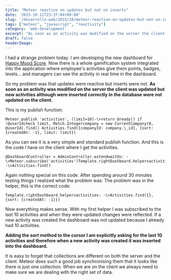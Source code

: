 ```yaml
---
title: "Meteor reactive on updates but not on inserts"
date: '2015-10-11T23:37:04+00:00'
slug: '/desarrollo-web/2015/10/meteor-reactive-on-updates-but-not-on-inserts'
tags: ["meteor", "javascript", "reactivity"]
category: 'web-development'
excerpt: "As soon as an activity was modified on the server the client was updated but new activities although were inserted correctly in the database were not updated on the client."
draft: false
headerImage:
---
```

I had a strange problem today. I am developing the new dashboard for [Happy Mood Score](https://happymoodscore.com). Now there is a whole gamification system integrated into the application where employee's activities give them points, badges, levels... and managers can see the activity in real time in the dashboard.

So my problem was that updates were reactive but inserts were not. **As soon as an activity was modified on the server the client was updated but new activities although were inserted correctly in the database were not updated on the client.**

This is my publish function:

    Meteor.publish 'activities', (limit=10)-\>return @ready() if !@userIdcheck limit, Match.Integercompany = new CurrentCompany(0, @userId).find() Activities.find({companyId: company.\_id}, {sort: {createdAt: -1}, limit: limit})

As you can see it is a very simple and standard publish function. And this is the code I have on the client where I get the activities.

    @DashboardController = AdminController.extendwaitOn: -\>Meteor.subscribe('activities')Template.rightDashboard.helpersactivities: -\>Activities.find()

Again nothing special on this code. After spending around 30 minutes testing things I realized what the problem was. The problem was in the helper, this is the correct code:

    Template.rightDashboard.helpersactivities: -\>Activities.find({}, {sort: {createdAt: -1}})

Now everything makes sense. With my first helper I was subscribed to the last 10 activities and when they were updated changes were reflected. If a new activity was created the dashboard was not updated because I already had 10 activities.

**Adding the sort method to the cursor I am explicitly asking for the last 10 activities and therefore when a new activity was created it was inserted into the dashboard.**

It is easy to forget that collections are different on both the server and the client. Meteor does such a good job synchronising them that it looks like there is just one collection. When we are on the client we always need to make sure we are dealing with the right set of data.
